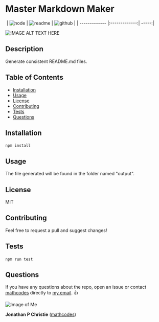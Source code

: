 # Master Markdown Maker
​
| ![node](https://img.shields.io/badge/node-enabled-green)        | ![readme](https://img.shields.io/badge/README-generator-blue)           | ![github](https://img.shields.io/badge/GitHub-enabled-black)  |
| ------------- |:-------------:| -----:|

​![IMAGE ALT TEXT HERE](MMMM.gif)

## Description
Generate consistent README.md files.
​
## Table of Contents
* [Installation](#installation)
* [Usage](#usage)
* [License](#license)
* [Contributing](#contributing)
* [Tests](#tests)
* [Questions](#questions)
 
## Installation
``` npm install ``` 
​
## Usage
The file generated will be found in the folder named "output".
​
## License
MIT
​
## Contributing
Feel free to request a pull and suggest changes!
​
## Tests
``` npm run test ```
​
## Questions
If you have any questions about the repo, open an issue or contact [mathcodes](https://github.com/mathcodes) directly to <a href="mailto:jonpchristie@gmail.com">my email</a>. :+1:

![Image of Me](https://avatars0.githubusercontent.com/u/17928947?v=4)

__Jonathan P Christie__ ([mathcodes](https://github.com/mathcodes))
